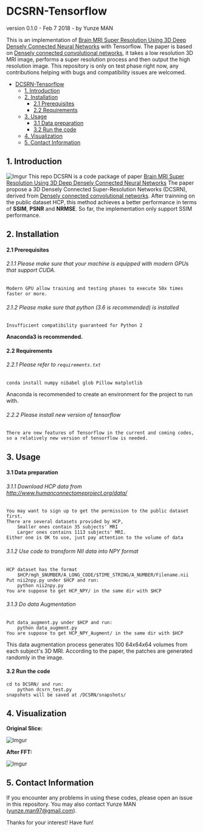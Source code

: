 # DCSRN-Tensorflow
version 0.1.0 - Feb 7 2018 - by Yunze MAN

This is an implementation of [Brain MRI Super Resolution Using 3D Deep Densely Connected Neural Networks](https://arxiv.org/pdf/1801.02728.pdf) with Tensorflow. The paper is based on [Densely connected convolutional networks](https://arxiv.org/pdf/1608.06993.pdf), it takes a low resolution 3D MRI image, performs a super resolution process and then output the high resolution image. This repository is only on test phase right now, any contributions helping with bugs and compatibility issues are welcomed.

- [DCSRN-Tensorflow](#dcsrn-tensorflow)
    - [1. Introduction](#1-introduction)
    - [2. Installation](#2-installation)
        + [2.1 Prerequisites](#21-prerequisites)
        + [2.2 Requirements](#22-requirements)
    - [3. Usage](#3-usage)
        + [3.1 Data preparation](#31-data-preparation)
        + [3.2 Run the code](#32-run-the-code)
    - [4. Visualization](#4-visualization)
    - [5. Contact Information](#5-contact-information)

## 1. Introduction

![Imgur](https://imgur.com/ECl1t1T.png)
This repo DCSRN is a code package of paper [Brain MRI Super Resolution Using 3D Deep Densely Connected Neural Networks](https://arxiv.org/pdf/1801.02728.pdf) The paper propose a 3D Densely Connected Super-Resolution Networks (DCSRN), derived from [Densely connected convolutional networks](https://arxiv.org/pdf/1608.06993.pdf). After trainning on the public dataset HCP, this method achieves a better performance in terms of **SSIM**, **PSNR** and **NRMSE**. So far, the implementation only support SSIM performance.

## 2. Installation
#### 2.1 Prerequisites
###### 2.1.1 Please make sure that your machine is equipped with modern GPUs that support CUDA.
    Modern GPU allow training and testing phases to execute 50x times faster or more.
###### 2.1.2 Please make sure that python (3.6 is recommended) is installed 
    Insufficient compatibility guaranteed for Python 2
**Anaconda3 is recommended.**

#### 2.2 Requirements
###### 2.2.1 Please refer to `requirements.txt`
    conda install numpy nibabel glob Pillow matplotlib
Anaconda is recommended to create an environment for the project to run with.
###### 2.2.2 Please install new version of tensorflow
    There are new features of Tensorflow in the current and coming codes, 
    so a relatively new version of tensorflow is needed.

## 3. Usage

#### 3.1 Data preparation
###### 3.1.1 Download HCP data from http://www.humanconnectomeproject.org/data/
    You may want to sign up to get the permission to the public dataset first.
    There are several datasets provided by HCP,
        Smaller ones contain 35 subjects' MRI
        Larger ones contains 1113 subjects' MRI.
    Either one is OK to use, just pay attention to the volume of data

###### 3.1.2 Use code to transform NII data into NPY format
    HCP dataset has the format
        $HCP/mgh_$NUMBER/A_LONG_CODE/$TIME_STRING/A_NUMBER/Filename.nii
    Put nii2npy.py under $HCP and run: 
        python nii2npy.py
    You are suppose to get HCP_NPY/ in the same dir with $HCP

###### 3.1.3 Do data Augmentation
    Put data_augment.py under $HCP and run:
        python data_augment.py
    You are suppose to get HCP_NPY_Augment/ in the same dir with $HCP
This data augmentation process generates 100 64x64x64 volumes from each subject's 3D MRI. According to the paper, the patches are generated randomly in the image.

#### 3.2 Run the code
    cd to DCSRN/ and run:
        python dcsrn_test.py
    snapshots will be saved at /DCSRN/snapshots/

## 4. Visualization
**Original Slice:**

![Imgur](https://i.imgur.com/fN6vaN2.png)

**After FFT:**

![Imgur](https://imgur.com/AWn6gGA.png)

## 5. Contact Information

If you encounter any problems in using these codes, please open an issue in this repository.
You may also contact Yunze MAN (yunze.man97@gmail.com).

Thanks for your interest! Have fun!